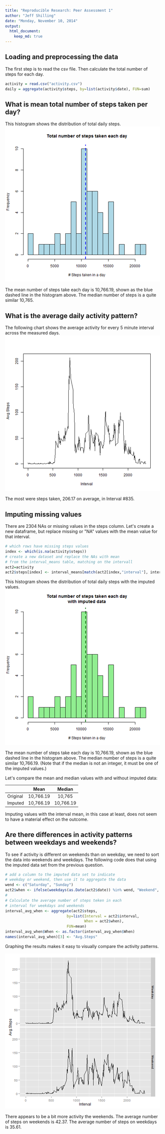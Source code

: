 ```yaml
---
title: "Reproducible Research: Peer Assessment 1"
author: "Jeff Shilling"
date: "Monday, November 10, 2014"
output: 
  html_document:
    keep_md: true
---
```



## Loading and preprocessing the data
The first step is to read the csv file.  Then calculate the total number of steps for each day.

```r
activity = read.csv("activity.csv")
daily = aggregate(activity$steps, by=list(activity$date), FUN=sum)
```

## What is mean total number of steps taken per day?  
This histogram shows the distribution of total daily steps.  
![plot of chunk total_daily_steps](figure/total_daily_steps-1.png) 
  
The mean number of steps take each day is 10,766.19, shown as the blue dashed line in the histogram above.  The median number of steps is a quite similar 10,765.  
  
  

## What is the average daily activity pattern?
The following chart shows the average activity for every 5 minute interval across the measured days.  
![plot of chunk daily_act](figure/daily_act-1.png) 

The most were steps taken,  206.17 on average, in Interval #835.  
  
    
## Imputing missing values
There are 2304 NAs or missing values in the steps column. Let's create a new dataframe, but replace missing or "NA" values with the mean value for that interval.  


```r
# which rows have missing steps values
index <- which(is.na(activity$steps))
# create a new dataset and replace the NAs with mean
# from the interval_means table, matching on the intervall
act2=activity
act2$steps[index] <- interval_means[match(act2[index,"interval"], interval_means$Interval), "Avg.Steps"]
```

This histogram shows the distribution of total daily steps with the imputed values.
![plot of chunk imputed_histogram](figure/imputed_histogram-1.png) 

The mean number of steps take each day is 10,766.19, shown as the blue dashed line in the histogram above.  The median number of steps is a quite similar 10,766.19. (Note that if the median is not an integer, it must be one of the imputed values.)  

Let's compare the mean and median values with and without imputed data:

|  | Mean |Median|
|:---|:----:|:---:|
|Original| 10,766.19 | 10,765  |
| Imputed| 10,766.19| 10,766.19 |

Imputing values with the interval mean, in this case at least, does not seem to have a material effect on the outcome.  

## Are there differences in activity patterns between weekdays and weekends?

To see if activity is different on weekends than on weekday, we need to sort the data into weekends and weekdays.  The following code does that using the imputed data set from the previous question.  

```r
# add a column to the imputed data set to indicate
# weekday or weekend, then use it to aggregate the data
wend <- c("Saturday", "Sunday")
act2$when <- ifelse(weekdays(as.Date(act2$date)) %in% wend, "Weekend", "Weekday")
#
# Calculate the average number of steps teken in each
# interval for weekdays and weekends
interval_avg_when <- aggregate(act2$steps,
                            by=list(Interval = act2$interval,
                                    When = act2$when),
                            FUN=mean)
interval_avg_when$When <- as.factor(interval_avg_when$When)
names(interval_avg_when)[3] <- "Avg.Steps"
```

Graphing the results makes it easy to visually compare the activity patterns.  

![plot of chunk weekdays_vs_weekends_graph](figure/weekdays_vs_weekends_graph-1.png) 
  
There appears to be a bit more activity the weekends.  The average number of steps on  weekends is 42.37.  The average number of steps on weekdays is 35.61.
